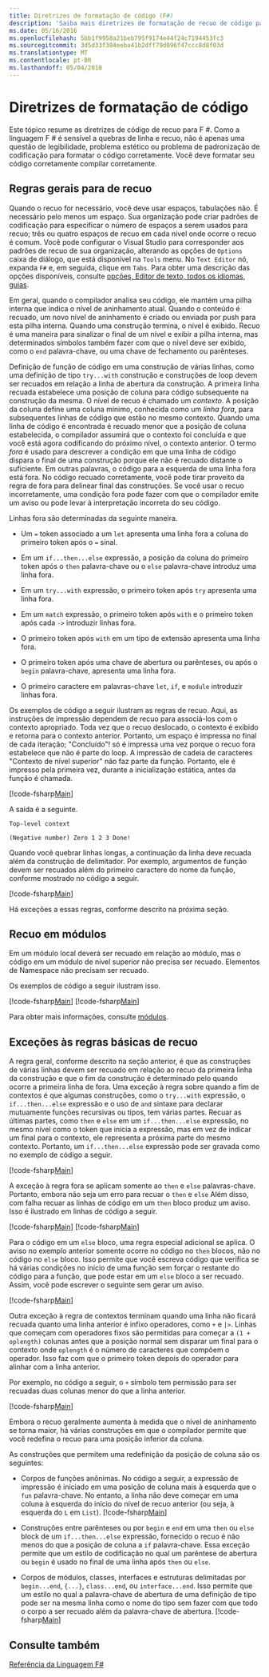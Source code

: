 ```yaml
---
title: Diretrizes de formatação de código (F#)
description: 'Saiba mais diretrizes de formatação de recuo de código para o F # linguagem para legibilidade, a estética, a padronização e a compilação de programação.'
ms.date: 05/16/2016
ms.openlocfilehash: 5bb1f9958a21beb795f9174e44f24c7194453fc3
ms.sourcegitcommit: 3d5d33f384eeba41b2dff79d096f47ccc8d8f03d
ms.translationtype: MT
ms.contentlocale: pt-BR
ms.lasthandoff: 05/04/2018
---
```

# <a name="code-formatting-guidelines"></a>Diretrizes de formatação de código

Este tópico resume as diretrizes de código de recuo para F #. Como a linguagem F # é sensível a quebras de linha e recuo, não é apenas uma questão de legibilidade, problema estético ou problema de padronização de codificação para formatar o código corretamente. Você deve formatar seu código corretamente compilar corretamente.


## <a name="general-rules-for-indentation"></a>Regras gerais para de recuo
Quando o recuo for necessário, você deve usar espaços, tabulações não. É necessário pelo menos um espaço. Sua organização pode criar padrões de codificação para especificar o número de espaços a serem usados para recuo; três ou quatro espaços de recuo em cada nível onde ocorre o recuo é comum. Você pode configurar o Visual Studio para corresponder aos padrões de recuo de sua organização, alterando as opções de `Options` caixa de diálogo, que está disponível na `Tools` menu. No `Text Editor` nó, expanda `F#` e, em seguida, clique em `Tabs`. Para obter uma descrição das opções disponíveis, consulte [opções, Editor de texto, todos os idiomas, guias](https://msdn.microsoft.com/library/7sffa753.aspx).

Em geral, quando o compilador analisa seu código, ele mantém uma pilha interna que indica o nível de aninhamento atual. Quando o conteúdo é recuado, um novo nível de aninhamento é criado ou enviada por push para esta pilha interna. Quando uma construção termina, o nível é exibido. Recuo é uma maneira para sinalizar o final de um nível e exibir a pilha interna, mas determinados símbolos também fazer com que o nível deve ser exibido, como o `end` palavra-chave, ou uma chave de fechamento ou parênteses.

Definição de função de código em uma construção de várias linhas, como uma definição de tipo `try...with` construção e construções de loop devem ser recuados em relação a linha de abertura da construção. A primeira linha recuada estabelece uma posição de coluna para código subsequente na construção da mesma. O nível de recuo é chamado um *contexto*. A posição da coluna define uma coluna mínimo, conhecida como um *linha fora*, para subsequentes linhas de código que estão no mesmo contexto. Quando uma linha de código é encontrada é recuado menor que a posição de coluna estabelecida, o compilador assumirá que o contexto foi concluída e que você está agora codificando do próximo nível, o contexto anterior. O termo *fora* é usado para descrever a condição em que uma linha de código dispara o final de uma construção porque ele não é recuado distante o suficiente. Em outras palavras, o código para a esquerda de uma linha fora está fora. No código recuado corretamente, você pode tirar proveito da regra de fora para delinear final das construções. Se você usar o recuo incorretamente, uma condição fora pode fazer com que o compilador emite um aviso ou pode levar à interpretação incorreta do seu código.

Linhas fora são determinadas da seguinte maneira.


- Um `=` token associado a um `let` apresenta uma linha fora a coluna do primeiro token após o `=` sinal.


- Em um `if...then...else` expressão, a posição da coluna do primeiro token após o `then` palavra-chave ou o `else` palavra-chave introduz uma linha fora.


- Em um `try...with` expressão, o primeiro token após `try` apresenta uma linha fora.


- Em um `match` expressão, o primeiro token após `with` e o primeiro token após cada `->` introduzir linhas fora.


- O primeiro token após `with` em um tipo de extensão apresenta uma linha fora.


- O primeiro token após uma chave de abertura ou parênteses, ou após o `begin` palavra-chave, apresenta uma linha fora.


- O primeiro caractere em palavras-chave `let`, `if`, e `module` introduzir linhas fora.


Os exemplos de código a seguir ilustram as regras de recuo. Aqui, as instruções de impressão dependem de recuo para associá-los com o contexto apropriado. Toda vez que o recuo deslocado, o contexto é exibido e retorna para o contexto anterior. Portanto, um espaço é impressa no final de cada iteração; "Concluído"! só é impressa uma vez porque o recuo fora estabelece que não é parte do loop. A impressão de cadeia de caracteres "Contexto de nível superior" não faz parte da função. Portanto, ele é impresso pela primeira vez, durante a inicialização estática, antes da função é chamada.

[!code-fsharp[Main](../../../samples/snippets/fsharp/code-formatting/snippet1.fs)]

A saída é a seguinte.

```
Top-level context

(Negative number) Zero 1 2 3 Done!
```

Quando você quebrar linhas longas, a continuação da linha deve recuada além da construção de delimitador. Por exemplo, argumentos de função devem ser recuados além do primeiro caractere do nome da função, conforme mostrado no código a seguir.

[!code-fsharp[Main](../../../samples/snippets/fsharp/code-formatting/snippet2.fs)]

Há exceções a essas regras, conforme descrito na próxima seção.


## <a name="indentation-in-modules"></a>Recuo em módulos
Em um módulo local deverá ser recuado em relação ao módulo, mas o código em um módulo de nível superior não precisa ser recuado. Elementos de Namespace não precisam ser recuado.

Os exemplos de código a seguir ilustram isso.

[!code-fsharp[Main](../../../samples/snippets/fsharp/code-formatting/snippet3.fs)]
[!code-fsharp[Main](../../../samples/snippets/fsharp/code-formatting/snippet4.fs)]

Para obter mais informações, consulte [módulos](modules.md).


## <a name="exceptions-to-the-basic-indentation-rules"></a>Exceções às regras básicas de recuo
A regra geral, conforme descrito na seção anterior, é que as construções de várias linhas devem ser recuado em relação ao recuo da primeira linha da construção e que o fim da construção é determinado pelo quando ocorre a primeira linha de fora. Uma exceção à regra sobre quando a fim de contextos é que algumas construções, como o `try...with` expressão, o `if...then...else` expressão e o uso de `and` sintaxe para declarar mutuamente funções recursivas ou tipos, tem várias partes. Recuar as últimas partes, como `then` e `else` em um `if...then...else` expressão, no mesmo nível como o token que inicia a expressão, mas em vez de indicar um final para o contexto, ele representa a próxima parte do mesmo contexto. Portanto, um `if...then...else` expressão pode ser gravada como no exemplo de código a seguir.

[!code-fsharp[Main](../../../samples/snippets/fsharp/code-formatting/snippet5.fs)]

A exceção à regra fora se aplicam somente ao `then` e `else` palavras-chave. Portanto, embora não seja um erro para recuar o `then` e `else` Além disso, com falha recuar as linhas de código em um `then` bloco produz um aviso. Isso é ilustrado em linhas de código a seguir.

[!code-fsharp[Main](../../../samples/snippets/fsharp/code-formatting/snippet6.fs)]
[!code-fsharp[Main](../../../samples/snippets/fsharp/code-formatting/snippet7.fs)]

Para o código em um `else` bloco, uma regra especial adicional se aplica. O aviso no exemplo anterior somente ocorre no código no `then` blocos, não no código no `else` bloco. Isso permite que você escreva código que verifica se há várias condições no início de uma função sem forçar o restante do código para a função, que pode estar em um `else` bloco a ser recuado. Assim, você pode escrever o seguinte sem gerar um aviso.

[!code-fsharp[Main](../../../samples/snippets/fsharp/code-formatting/snippet8.fs)]

Outra exceção à regra de contextos terminam quando uma linha não ficará recuada quanto uma linha anterior é infixo operadores, como `+` e `|>`. Linhas que começam com operadores fixos são permitidas para começar a `(1 + oplength)` colunas antes que a posição normal sem disparar um final para o contexto onde `oplength` é o número de caracteres que compõem o operador. Isso faz com que o primeiro token depois do operador para alinhar com a linha anterior.

Por exemplo, no código a seguir, o `+` símbolo tem permissão para ser recuadas duas colunas menor do que a linha anterior.

[!code-fsharp[Main](../../../samples/snippets/fsharp/code-formatting/snippet9.fs)]

Embora o recuo geralmente aumenta à medida que o nível de aninhamento se torna maior, há várias construções em que o compilador permite que você redefina o recuo para uma posição inferior da coluna.

As construções que permitem uma redefinição da posição de coluna são os seguintes:


- Corpos de funções anônimas. No código a seguir, a expressão de impressão é iniciado em uma posição de coluna mais à esquerda que o `fun` palavra-chave. No entanto, a linha não deve começar em uma coluna à esquerda do início do nível de recuo anterior (ou seja, à esquerda do `L` em `List`).
[!code-fsharp[Main](../../../samples/snippets/fsharp/code-formatting/snippet10.fs)]

- Construções entre parênteses ou por `begin` e `end` em uma `then` ou `else` block de um `if...then...else` expressão, fornecido o recuo é não menos do que a posição de coluna a `if` palavra-chave. Essa exceção permite que um estilo de codificação no qual um parêntese de abertura ou `begin` é usado no final de uma linha após `then` ou `else`.


- Corpos de módulos, classes, interfaces e estruturas delimitadas por `begin...end`, `{...}`, `class...end`, ou `interface...end`. Isso permite que um estilo no qual a palavra-chave de abertura de uma definição de tipo pode ser na mesma linha como o nome do tipo sem fazer com que todo o corpo a ser recuado além da palavra-chave de abertura.
[!code-fsharp[Main](../../../samples/snippets/fsharp/code-formatting/snippet13.fs)]


## <a name="see-also"></a>Consulte também
[Referência da Linguagem F#](index.md)
